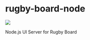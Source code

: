 # rugby-board-node

[![](https://api.travis-ci.org/rugby-board/rugby-board-node.svg?branch=master)](https://travis-ci.org/rugby-board/rugby-board-node)

Node.js UI Server for Rugby Board
